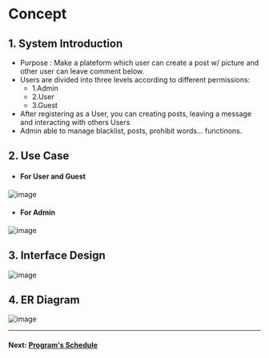 # Concept
## 1. System Introduction
* Purpose : Make a plateform which user can create a post w/ picture and other user can leave comment below.
* Users are divided into three levels according to different permissions: 
  * 1.Admin
  * 2.User
  * 3.Guest
* After registering as a User, you can creating posts, leaving a message and interacting with others Users
* Admin able to manage blacklist, posts, prohibit words... functinons.
## 2. Use Case
* #### For User and Guest
![image](https://user-images.githubusercontent.com/52659809/174219959-e00bc97b-f03c-4bf3-a541-7f512b6a0766.png)
* #### For Admin
![image](https://user-images.githubusercontent.com/52659809/174220095-b9fbce89-873c-4252-97cc-0fc25b6339c6.png)
## 3. Interface Design
![image](https://user-images.githubusercontent.com/52659809/174220249-eec80136-9159-4b88-9b98-9d94a6a180b2.png)
## 4. ER Diagram
![image](https://user-images.githubusercontent.com/52659809/174220324-06751d2e-1ba5-4cb2-88ec-5213a5ffd5d2.png)
<hr>

#### Next: [Program's Schedule](ProgramSchedule.md)

